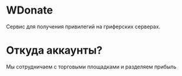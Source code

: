 # WDonate

Сервис для получения привилегий на гриферских серверах.

# Откуда аккаунты?

Мы сотрудничаем с торговыми площадками и разделяем прибыль
